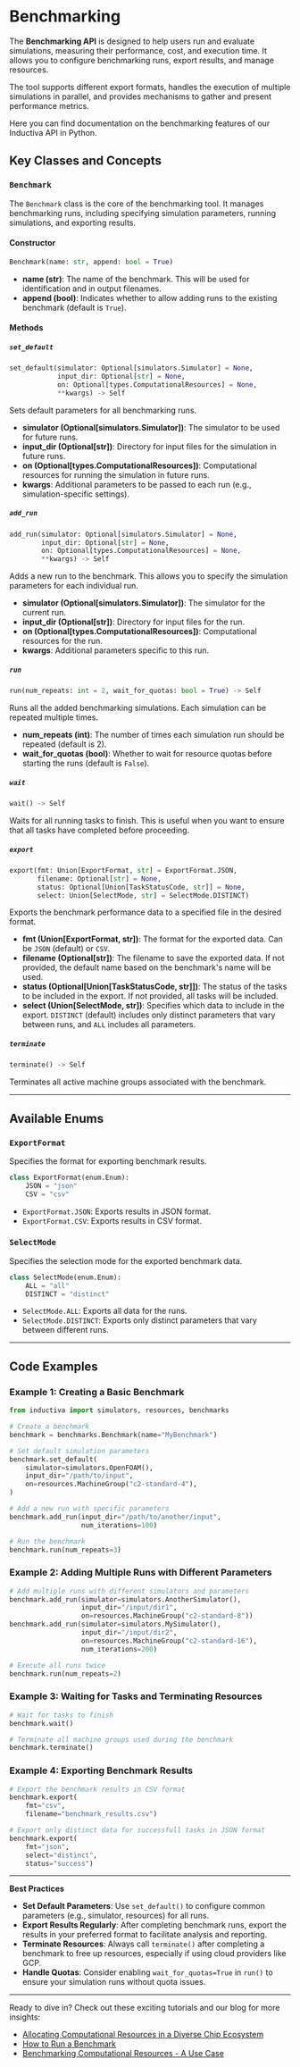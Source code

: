 # Benchmarking

The **Benchmarking API** is designed to help users run and evaluate simulations, 
measuring their performance, cost, and execution time. It allows you to configure 
benchmarking runs, export results, and manage resources. 

The tool supports different export formats, handles the execution of multiple 
simulations in parallel, and provides mechanisms to gather and present performance 
metrics.

Here you can find documentation on the benchmarking features of our Inductiva API 
in Python.

## Key Classes and Concepts

### **`Benchmark`**

The `Benchmark` class is the core of the benchmarking tool. It manages benchmarking 
runs, including specifying simulation parameters, running simulations, and exporting results.

#### Constructor

```py
Benchmark(name: str, append: bool = True)
```

* **name (str)**: The name of the benchmark. This will be used for identification and in output filenames.  
* **append (bool)**: Indicates whether to allow adding runs to the existing benchmark (default is `True`).

#### Methods

##### `set_default`

```py
set_default(simulator: Optional[simulators.Simulator] = None, 
            input_dir: Optional[str] = None, 
            on: Optional[types.ComputationalResources] = None, 
            **kwargs) -> Self
```

Sets default parameters for all benchmarking runs.

* **simulator (Optional\[simulators.Simulator\])**: The simulator to be used for future runs.  
* **input\_dir (Optional\[str\])**: Directory for input files for the simulation in future runs.  
* **on (Optional\[types.ComputationalResources\])**: Computational resources for running the simulation in future runs.  
* **kwargs**: Additional parameters to be passed to each run (e.g., simulation-specific settings).

##### **`add_run`**

```py
add_run(simulator: Optional[simulators.Simulator] = None, 
        input_dir: Optional[str] = None, 
        on: Optional[types.ComputationalResources] = None, 
        **kwargs) -> Self
```

Adds a new run to the benchmark. This allows you to specify the simulation parameters for each individual run.

* **simulator (Optional\[simulators.Simulator\])**: The simulator for the current run.  
* **input\_dir (Optional\[str\])**: Directory for input files for the run.  
* **on (Optional\[types.ComputationalResources\])**: Computational resources for the run.  
* **kwargs**: Additional parameters specific to this run.

##### **`run`**

```py
run(num_repeats: int = 2, wait_for_quotas: bool = True) -> Self
```

Runs all the added benchmarking simulations. Each simulation can be repeated multiple times.

* **num\_repeats (int)**: The number of times each simulation run should be repeated (default is 2).  
* **wait\_for\_quotas (bool)**: Whether to wait for resource quotas before starting the runs (default is `False`).

##### **`wait`**

```py
wait() -> Self
```

Waits for all running tasks to finish. This is useful when you want to ensure that all tasks have completed before proceeding.

##### **`export`**

```py
export(fmt: Union[ExportFormat, str] = ExportFormat.JSON, 
       filename: Optional[str] = None, 
       status: Optional[Union[TaskStatusCode, str]] = None, 
       select: Union[SelectMode, str] = SelectMode.DISTINCT)
```

Exports the benchmark performance data to a specified file in the desired format.

* **fmt (Union\[ExportFormat, str\])**: The format for the exported data. Can be `JSON` (default) or `CSV`.  
* **filename (Optional\[str\])**: The filename to save the exported data. If not provided, the default name based on the benchmark's name will be used.  
* **status (Optional\[Union\[TaskStatusCode, str\]\])**: The status of the tasks to be included in the export. If not provided, all tasks will be included.  
* **select (Union\[SelectMode, str\])**: Specifies which data to include in the export. `DISTINCT` (default) includes only distinct parameters that vary between runs, and `ALL` includes all parameters.

##### **`terminate`**

```py
terminate() -> Self
```

Terminates all active machine groups associated with the benchmark.

---

## Available Enums

### **`ExportFormat`**

Specifies the format for exporting benchmark results.

```py
class ExportFormat(enum.Enum):
    JSON = "json"
    CSV = "csv"
```

* `ExportFormat.JSON`: Exports results in JSON format.  
* `ExportFormat.CSV`: Exports results in CSV format.

### **`SelectMode`**

Specifies the selection mode for the exported benchmark data.

```py
class SelectMode(enum.Enum):
    ALL = "all"
    DISTINCT = "distinct"
```

* `SelectMode.ALL`: Exports all data for the runs.  
* `SelectMode.DISTINCT`: Exports only distinct parameters that vary between different runs.

---

## Code Examples

### Example 1: Creating a Basic Benchmark

```py
from inductiva import simulators, resources, benchmarks

# Create a benchmark
benchmark = benchmarks.Benchmark(name="MyBenchmark")

# Set default simulation parameters
benchmark.set_default(
    simulator=simulators.OpenFOAM(),
    input_dir="/path/to/input",
    on=resources.MachineGroup("c2-standard-4"),
)

# Add a new run with specific parameters
benchmark.add_run(input_dir="/path/to/another/input",
                  num_iterations=100)

# Run the benchmark
benchmark.run(num_repeats=3)
```

### Example 2: Adding Multiple Runs with Different Parameters

```py
# Add multiple runs with different simulators and parameters
benchmark.add_run(simulator=simulators.AnotherSimulator(),
                  input_dir="/input/dir1",
                  on=resources.MachineGroup("c2-standard-8"))
benchmark.add_run(simulator=simulators.MySimulator(),
                  input_dir="/input/dir2",
                  on=resources.MachineGroup("c2-standard-16"),
                  num_iterations=200)

# Execute all runs twice
benchmark.run(num_repeats=2)
```

### Example 3: Waiting for Tasks and Terminating Resources

```py
# Wait for tasks to finish
benchmark.wait()

# Terminate all machine groups used during the benchmark
benchmark.terminate()
```

### Example 4: Exporting Benchmark Results

```py
# Export the benchmark results in CSV format
benchmark.export(
    fmt="csv",
    filename="benchmark_results.csv")

# Export only distinct data for successfull tasks in JSON format
benchmark.export(
    fmt="json",
    select="distinct",
    status="success")
```

---

**Best Practices**

* **Set Default Parameters**: Use `set_default()` to configure common parameters (e.g., simulator, resources) for all runs.  
* **Export Results Regularly**: After completing benchmark runs, export the results in your preferred format to facilitate analysis and reporting.  
* **Terminate Resources**: Always call `terminate()` after completing a benchmark to free up resources, especially if using cloud providers like GCP.  
* **Handle Quotas**: Consider enabling `wait_for_quotas=True` in `run()` to ensure your simulation runs without quota issues.

---

Ready to dive in? Check out these exciting tutorials and our blog for more insights:

- [Allocating Computational Resources in a Diverse Chip Ecosystem](https://inductiva.ai/blog/article/allocating-computational-resources-in-a-diverse-chip-ecosystem)
- [How to Run a Benchmark](https://tutorials.inductiva.ai/how_to/run-benchmarks.html)
- [Benchmarking Computational Resources - A Use Case](https://tutorials.inductiva.ai/generating-synthetic-data/synthetic-data-generation-6.html)
